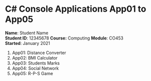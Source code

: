 # C# Console Applications App01 to App05
**Name**: Student Name  
**Student ID**: 12345678
**Course:** Computing
**Module**: CO453    
**Started**: January 2021    

1. App01: Distance Converter
2. App02: BMI Calculator
3. App03: Students Marks
4. App04: Social Network
5. App05: R-P-S Game
